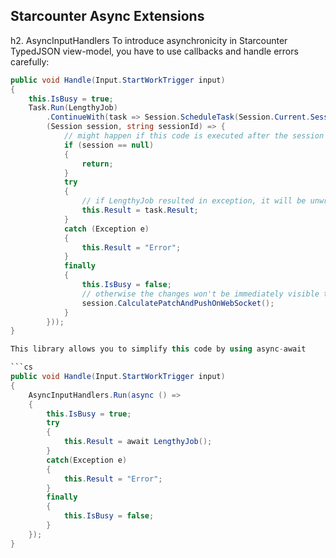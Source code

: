 Starcounter Async Extensions
---

h2. AsyncInputHandlers
To introduce asynchronicity in Starcounter TypedJSON view-model, you have to use callbacks and handle errors carefully:
```cs
public void Handle(Input.StartWorkTrigger input)
{
	this.IsBusy = true;
    Task.Run(LengthyJob)
        .ContinueWith(task => Session.ScheduleTask(Session.Current.SessionId,
        (Session session, string sessionId) => {
            // might happen if this code is executed after the session has been destroyed
            if (session == null)
            {
                return;
            }
            try
            {
				// if LengthyJob resulted in exception, it will be unwrapped here
                this.Result = task.Result;
            }
            catch (Exception e)
            {
                this.Result = "Error";
            }
            finally
            {
                this.IsBusy = false;
				// otherwise the changes won't be immediately visible to the client
				session.CalculatePatchAndPushOnWebSocket();
            }
        }));
}

This library allows you to simplify this code by using async-await

```cs
public void Handle(Input.StartWorkTrigger input)
{
	AsyncInputHandlers.Run(async () =>
	{
		this.IsBusy = true;
		try
		{
			this.Result = await LengthyJob();
		}
		catch(Exception e)
		{
			this.Result = "Error";
		}
		finally
		{
			this.IsBusy = false;
		}
	});
}
```